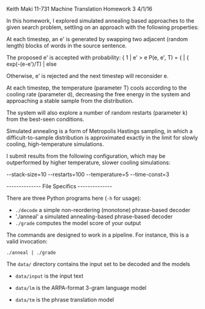 Keith Maki
11-731 Machine Translation
Homework 3
4/1/16

In this homework, I explored simulated annealing based approaches to the given search problem, settling on an approach with the following properties:

At each timestep, an e' is generated by swapping two adjacent (random length) blocks of words in the source sentence.

The proposed e' is accepted with probability:
              {        1       |  e' > e
P(e, e', T) = {                |
              { exp(-(e-e')/T) |   else

Otherwise, e' is rejected and the next timestep will reconsider e.

At each timestep, the temperature (parameter T) cools according to the cooling rate (parameter d), decreasing the free energy in the system and approaching a stable sample from the distribution.

The system will also explore a number of random restarts (parameter k) from the best-seen conditions.

Simulated annealing is a form of Metropolis Hastings sampling, in which a difficult-to-sample distribution is approximated exactly in the limit for slowly cooling, high-temperature simulations.

I submit results from the following configuration, which may be outperformed by higher temperature, slower cooling simulations:

--stack-size=10 --restarts=100 --temperature=5 --time-const=3

-------------- File Specifics --------------

There are three Python programs here (`-h` for usage):

 - `./decode` a simple non-reordering (monotone) phrase-based decoder
 - './anneal' a simulated annealing-based phrase-based decoder
 - `./grade` computes the model score of your output

The commands are designed to work in a pipeline. For instance, this is a valid invocation:

    ./anneal | ./grade

The `data/` directory contains the input set to be decoded and the models

 - `data/input` is the input text

 - `data/lm` is the ARPA-format 3-gram language model

 - `data/tm` is the phrase translation model


